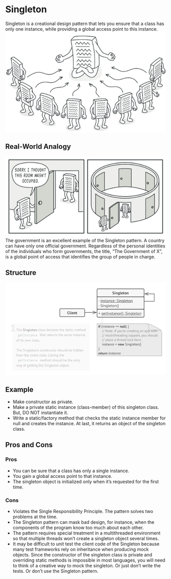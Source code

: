 # Singleton
Singleton is a creational design pattern that lets you ensure that a class has only one instance, while providing a global access point to this instance.
![Structure](https://github.com/CristelhM/Testing/blob/marines-singleton/resources/singleton.png)

## Real-World Analogy
![Structure](https://github.com/CristelhM/Testing/blob/marines-singleton/resources/singleton_comic.png)
The government is an excellent example of the Singleton pattern. A country can have only one official government. Regardless of the personal identities of the individuals who form governments, the title, “The Government of X”, is a global point of access that identifies the group of people in charge.

## Structure
![Structure](https://github.com/CristelhM/Testing/blob/marines-singleton/resources/singleton_structure.png)

## Example
* Make constructor as private.
* Make a private static instance (class-member) of this singleton class. But, DO NOT instantiate it.
* Write a static/factory method that checks the static instance member for null and creates the instance. At last, it returns an object of the singleton class.

## Pros and Cons
### Pros
* You can be sure that a class has only a single instance.
* You gain a global access point to that instance.
* The singleton object is initialized only when it’s requested for the first time.
 
### Cons
* Violates the Single Responsibility Principle. The pattern solves two problems at the time.
* The Singleton pattern can mask bad design, for instance, when the components of the program know too much about each other.
* The pattern requires special treatment in a multithreaded environment so that multiple threads won’t create a singleton object several times.
* It may be difficult to unit test the client code of the Singleton because many test frameworks rely on inheritance when producing mock objects. Since the constructor of the singleton class is private and overriding static methods is impossible in most languages, you will need to think of a creative way to mock the singleton. Or just don’t write the tests. Or don’t use the Singleton pattern.
 